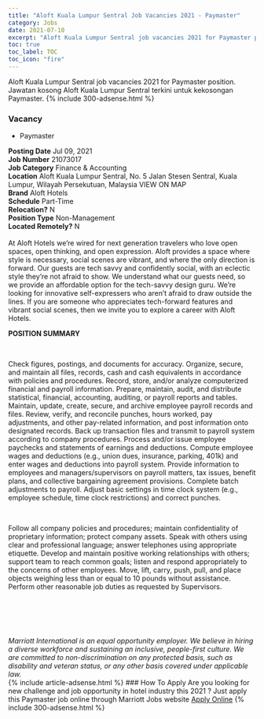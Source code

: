 ```yaml
---
title: "Aloft Kuala Lumpur Sentral Job Vacancies 2021 - Paymaster" 
category: Jobs 
date: 2021-07-10 
excerpt: "Aloft Kuala Lumpur Sentral job vacancies 2021 for Paymaster position. Jawatan kosong Aloft Kuala Lumpur Sentral terkini untuk kekosongan Paymaster." 
toc: true 
toc_label: TOC 
toc_icon: "fire" 
--- 
```


Aloft Kuala Lumpur Sentral job vacancies 2021 for Paymaster position. Jawatan kosong Aloft Kuala Lumpur Sentral terkini untuk kekosongan Paymaster. 
{% include 300-adsense.html %} 
### Vacancy 
- Paymaster 
<div><div><b>Posting Date</b> Jul 09, 2021<br><b>Job Number</b> 21073017<br><b>Job Category</b> Finance &amp; Accounting<br><b>Location</b> Aloft Kuala Lumpur Sentral, No. 5 Jalan Stesen Sentral, Kuala Lumpur, Wilayah Persekutuan, Malaysia VIEW ON MAP<br><b>Brand</b> Aloft Hotels<br><b>Schedule</b> Part-Time<br><b>Relocation?</b> N<br><b>Position Type</b> Non-Management<br><b>Located Remotely?</b> N<br><br>At Aloft Hotels we&#8217;re wired for next generation travelers who love open spaces, open thinking, and open expression. Aloft provides a space where style is necessary, social scenes are vibrant, and where the only direction is forward. Our guests are tech savvy and confidently social, with an eclectic style they&#8217;re not afraid to show. We understand what our guests need, so we provide an affordable option for the tech-savvy design guru. We&#8217;re looking for innovative self-expressers who aren&#8217;t afraid to draw outside the lines. If you are someone who appreciates tech-forward features and vibrant social scenes, then we invite you to explore a career with Aloft Hotels.<br></div><div> <p><strong>POSITION SUMMARY</strong></p> <p>&#160;</p> <p>Check figures, postings, and documents for accuracy. Organize, secure, and maintain all files, records, cash and cash equivalents in accordance with policies and procedures. Record, store, and/or analyze computerized financial and payroll information. Prepare, maintain, audit, and distribute statistical, financial, accounting, auditing, or payroll reports and tables. Maintain, update, create, secure, and archive employee payroll records and files. Review, verify, and reconcile punches, hours worked, pay adjustments, and other pay-related information, and post information onto designated records. Back up transaction files and transmit to payroll system according to company procedures. Process and/or issue employee paychecks and statements of earnings and deductions. Compute employee wages and deductions (e.g., union dues, insurance, parking, 401k) and enter wages and deductions into payroll system. Provide information to employees and managers/supervisors on payroll matters, tax issues, benefit plans, and collective bargaining agreement provisions. Complete batch adjustments to payroll. Adjust basic settings in time clock system (e.g., employee schedule, time clock restrictions) and correct punches.</p> <p>&#160;</p> <p>Follow all company policies and procedures; maintain confidentiality of proprietary information; protect company assets. Speak with others using clear and professional language; answer telephones using appropriate etiquette. Develop and maintain positive working relationships with others; support team to reach common goals; listen and respond appropriately to the concerns of other employees. Move, lift, carry, push, pull, and place objects weighing less than or equal to 10 pounds without assistance. Perform other reasonable job duties as requested by Supervisors.</p> <p>&#160;</p> <p>&#160;</p> </div> <div> &#160;</div> <em>Marriott International is an equal opportunity employer.&#160;We believe in hiring a diverse workforce and sustaining an inclusive, people-first culture.&#160;We are committed to non-discrimination on&#160;any&#160;protected&#160;basis, such as disability and veteran status, or any other basis covered under applicable law.</em><br></div> 
{% include article-adsense.html %} 
### How To Apply 
Are you looking for new challenge and job opportunity in hotel industry this 2021 ?
Just apply this Paymaster job online through Marriott Jobs website 
<a href="https://jobs.marriott.com/marriott/jobs/21073017?lang=en-us" class="btn btn--info" target="_blank" rel="nofollow noopenner">Apply Online</a> 
{% include 300-adsense.html %} 